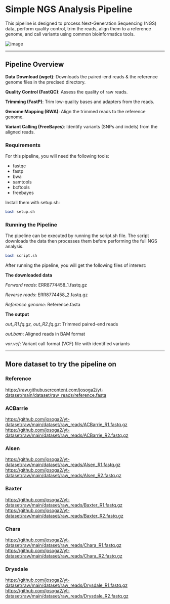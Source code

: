 # Simple NGS Analysis Pipeline

This pipeline is designed to process Next-Generation Sequencing (NGS) data, perform quality control, trim the reads, align them to a reference genome, and call variants using common bioinformatics tools.

![image](https://github.com/user-attachments/assets/c515bed3-0fa7-4e90-81ca-3096a05a0557)

---

## Pipeline Overview

**Data Download (wget)**: Downloads the paired-end reads & the reference genome files in the precised directory.

**Quality Control (FastQC)**: Assess the quality of raw reads.

**Trimming (FastP)**: Trim low-quality bases and adapters from the reads.

**Genome Mapping (BWA)**: Align the trimmed reads to the reference genome.

**Variant Calling (FreeBayes)**: Identify variants (SNPs and indels) from the aligned reads.

### Requirements

For this pipeline, you will need the following tools:

- fastqc
- fastp
- bwa
- samtools
- bcftools
- freebayes

Install them with setup.sh:

```bash
bash setup.sh
```

### Running the Pipeline

The pipeline can be executed by running the script.sh file. The script downloads the data then processes them before performing the full NGS analysis. 

```bash
bash script.sh
```

After running the pipeline, you will get the following files of interest:

**The downloaded data**

*Forward reads*: ERR8774458_1.fastq.gz

*Reverse reads*: ERR8774458_2.fastq.gz

*Reference genome*: Reference.fasta

**The output**

*out_R1.fq.gz, out_R2.fq.gz*: Trimmed paired-end reads

*out.bam*: Aligned reads in BAM format

*var.vcf*: Variant call format (VCF) file with identified variants

---

## More dataset to try the pipeline on 

### Reference
https://raw.githubusercontent.com/josoga2/yt-dataset/main/dataset/raw_reads/reference.fasta
### ACBarrie
https://github.com/josoga2/yt-dataset/raw/main/dataset/raw_reads/ACBarrie_R1.fastq.gz
https://github.com/josoga2/yt-dataset/raw/main/dataset/raw_reads/ACBarrie_R2.fastq.gz
### Alsen
https://github.com/josoga2/yt-dataset/raw/main/dataset/raw_reads/Alsen_R1.fastq.gz
https://github.com/josoga2/yt-dataset/raw/main/dataset/raw_reads/Alsen_R2.fastq.gz
### Baxter
https://github.com/josoga2/yt-dataset/raw/main/dataset/raw_reads/Baxter_R1.fastq.gz
https://github.com/josoga2/yt-dataset/raw/main/dataset/raw_reads/Baxter_R2.fastq.gz
### Chara
https://github.com/josoga2/yt-dataset/raw/main/dataset/raw_reads/Chara_R1.fastq.gz
https://github.com/josoga2/yt-dataset/raw/main/dataset/raw_reads/Chara_R2.fastq.gz
### Drysdale
https://github.com/josoga2/yt-dataset/raw/main/dataset/raw_reads/Drysdale_R1.fastq.gz
https://github.com/josoga2/yt-dataset/raw/main/dataset/raw_reads/Drysdale_R2.fastq.gz
